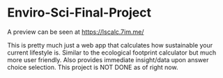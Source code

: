 # Enviro-Sci-Final-Project
A preview can be seen at https://lscalc.7im.me/

This is pretty much just a web app that calculates how sustainable your current lifestyle is. Similar to the ecological footprint calculator but much more user friendly. Also provides immediate insight/data upon answer choice selection. This project is NOT DONE as of right now.
